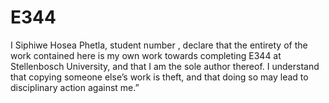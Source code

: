 # E344
I Siphiwe Hosea Phetla, student number <your student number>, declare
that the entirety of the work contained here is my own work towards completing E344 at Stellenbosch
University, and that I am the sole author thereof. I understand that copying someone else’s work is
theft, and that doing so may lead to disciplinary action against me.”
